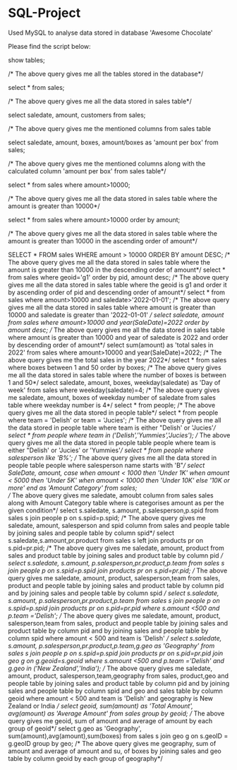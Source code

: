 # SQL-Project
Used MySQL to analyse data stored in database 'Awesome Chocolate'

Please find the script below:

show tables;

/* The above query gives me all the tables stored in the database*/

select * from sales;

/* The above query gives me all the data stored in sales table*/

select saledate, amount, customers from sales;

/* The above query gives me the mentioned columns from sales table

select saledate, amount, boxes, amount/boxes as 'amount per box' from sales;

/* The above query gives me the mentioned columns along with the calculated column 'amount per box' from sales table*/

select * from sales where amount>10000;

/* The above query gives me all the data stored in sales table where the amount is greater than 10000*/

select * from sales where amount>10000 order by amount;

/* The above query gives me all the data stored in sales table where the amount is greater than 10000 in the ascending order of amount*/

SELECT * FROM sales WHERE amount > 10000 ORDER BY amount DESC;
/* The above query gives me all the data stored in sales table where the amount is greater than 10000 in the descending order of amount*/
select * from sales where geoid='g1' order by pid, amount desc;
/* The above query gives me all the data stored in sales table where the geoid is g1 and order it by ascending order of pid and descending order of amount*/
select * from sales where amount>10000 and saledate>'2022-01-01';
/* The above query gives me all the data stored in sales table where amount is greater than 10000 and saledate is greater than '2022-01-01' */
select saledate, amount from sales where amount>10000 and year(SaleDate)=2022 order by amount desc;
/* The above query gives me all the data stored in sales table where amount is greater than 10000 and year of saledate is 2022 and order by descending order of amount*/
select sum(amount) as 'total sales in 2022' from sales where amount>10000 and year(SaleDate)=2022;
/* The above query gives me the total sales in the year 2022*/
select * from sales where boxes between 1 and 50 order by boxes;
/* The above query gives me all the data stored in sales table where the number of boxes is between 1 and 50*/
select saledate, amount, boxes, weekday(saledate) as 'Day of week' from sales where weekday(saledate)=4;
/* The above query gives me saledate, amount, boxes of weekday number of saledate from sales table where weekday number is 4*/
select * from people;
/* The above query gives me all the data stored in people table*/
select * from people where team = 'Delish' or team = 'Jucies';
/* The above query gives me all the data stored in people table where team is either "Delish' or 'Jucies'*/
select * from people where team in ('Delish','Yummies','Jucies');
/* The above query gives me all the data stored in people table people where team is either "Delish' or 'Jucies' or 'Yummies'*/
select * from people where salesperson like 'B%';
/* The above query gives me all the data stored in people table people where salesperson name starts with 'B"*/
select SaleDate, amount,
	case  when amount < 1000 then 'Under 1K'
          when amount < 5000 then 'Under 5K'
		  when amount < 10000 then 'Under 10K'
          else '10K or more'
     end as 'Amount Category'
  from sales;   
  /* The above query gives me saledate, amoubt column from sales sales along with Amount Category table where is categorises amount as per the given condition*/
  select s.saledate, s.amount, p.salesperson,p.spid 
  from sales s 
  join people p on s.spid=p.spid;
  /* The above query gives me saledate, amount, salesperson and spid column from sales and people table by joining sales and people table by column spid*/
  select s.saledate,s.amount,pr.product
  from sales s 
  left join products pr on s.pid=pr.pid;
  /* The above query gives me saledate, amount, product from sales and product table by joining sales and product table by column pid */
  select s.saledate, s.amount, p.salesperson,pr.product,p.team
  from sales s 
  join people p on s.spid=p.spid
  join products pr on s.pid=pr.pid;
  /* The above query gives me saledate, amount, product, salesperson,team from sales, product and people table by joining sales and product table by column pid and by joining sales and people table by column spid */
  select s.saledate, s.amount, p.salesperson,pr.product,p.team
  from sales s 
  join people p on s.spid=p.spid
  join products pr on s.pid=pr.pid
  where s.amount <500 and p.team ='Delish';
  /* The above query gives me saledate, amount, product, salesperson,team from sales, product and people table by joining sales and product table by column pid and by joining sales and people table by column spid where amount < 500 and team is 'Delish' */
  select s.saledate, s.amount, p.salesperson,pr.product,p.team,g.geo as 'Geography'
  from sales s 
  join people p on s.spid=p.spid
  join products pr on s.pid=pr.pid
  join geo g on g.geoid=s.geoid
  where s.amount <500 and p.team ='Delish' and g.geo in ('New Zealand','India');
  /* The above query gives me saledate, amount, product, salesperson,team,geography from sales, product,geo and people table by joining sales and product table by column pid and by joining sales and people table by column spid and geo and sales table by column geoid where amount < 500 and team is 'Delish' and geography is New Zealand or India */
  select geoid, sum(amount) as 'Total Amount', avg(amount) as 'Average Amount'
  from sales 
  group by geoid;
  /* The above query gives me geoid, sum of amount and average of amount by each group of geoid*/
  select g.geo as 'Geography', sum(amount),avg(amount),sum(boxes)
  from sales s 
  join geo g on s.geoID = g.geoID
  group by geo;
  /* The above query gives me geography, sum of amount and average of amount and su, of boxes by joining sales and geo table by column geoid by each group of geography*/
  
  

